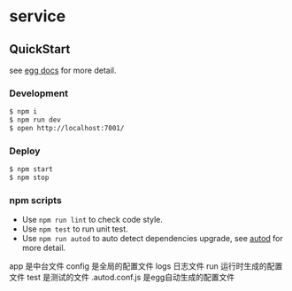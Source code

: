 # service



## QuickStart

<!-- add docs here for user -->

see [egg docs][egg] for more detail.

### Development

```bash
$ npm i
$ npm run dev
$ open http://localhost:7001/
```

### Deploy

```bash
$ npm start
$ npm stop
```

### npm scripts

- Use `npm run lint` to check code style.
- Use `npm test` to run unit test.
- Use `npm run autod` to auto detect dependencies upgrade, see [autod](https://www.npmjs.com/package/autod) for more detail.


[egg]: https://eggjs.org

app 是中台文件
config 是全局的配置文件
logs 日志文件
run 运行时生成的配置文件
test 是测试的文件
.autod.conf.js 是egg自动生成的配置文件